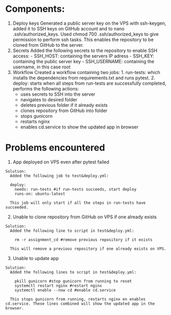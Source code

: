 # Components:

  1. Deploy keys
    Generated a public server key on the VPS with ssh-keygen, added it to SSH keys on GitHub account and to nano .ssh/authorized_keys. Used chmod 700 .ssh/authorized_keys to give      permission to perform ssh tasks. This enables the repository to be cloned from GitHub to the server.  
  2. Secrets
    Added the following secrets to the repository to enable SSH access: 
    - SSH_HOST: containing the servers IP adress
    - SSH_KEY: containing the public server key
    - SSH_USERNAME: containing the username, in this case root
  3. Workflow
    Created a workflow containing two jobs: 
    1. run-tests: which installs the dependencies from requirements.txt and runs pytest.
    2. deploy: starts when all steps from run-tests are successfully completed, performs the following actions:
      - uses secrets to SSH into the server 
      - navigates to desired folder
      - deletes previous folder if it already exists    
      - clones repository from GitHub into folder
      - stops gunicorn
      - restarts nginx
      - enables cd.service to show the updated app in browser    


# Problems encountered

  1. App deployed on VPS even after pytest failed
  
    Solution:
      Added the following job to test&deploy.yml:
  
      deploy:
        needs: run-tests #if run-tests succeeds, start deploy
        runs-on: ubuntu-latest
  
      This job will only start if all the steps in run-tests have succeeded.
  
  2. Unable to clone repository from GitHub on VPS if one already exists
  
    Solution:
      Added the following line to script in test&deploy.yml: 
      
        rm -r assignment_cd #remove previous repository if it exists
   
      This will remove a previous repository if one already exists on VPS.
   
  3. Unable to update app
 
    Solution:
      Added the following lines to script in test&deploy.yml:
      
        pkill gunicorn #stop gunicorn from running to reset
        systemctl restart nginx #restart nginx
        systemctl enable --now cd #enable cd.service
        
      This stops gunicorn from running, restarts nginx en enables cd.service. These lines combined will show the updated app in the browser.
      
      

